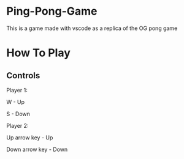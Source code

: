 # Ping-Pong-Game
This is a game made with vscode as a replica of the OG pong game

# How To Play

## Controls 

Player 1: 

W - Up

S - Down


Player 2: 

Up arrow key  - Up

Down arrow key - Down

